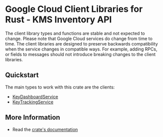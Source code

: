 # Google Cloud Client Libraries for Rust - KMS Inventory API

<!-- Code generated by sidekick. DO NOT EDIT. -->


The client library types and functions are stable and not expected to change.
Please note that Google Cloud services do change from time to time. The client
libraries are designed to preserve backwards compatibility when the service
changes in compatible ways. For example, adding RPCs, or fields to messages
should not introduce breaking changes to the client libraries.

## Quickstart

The main types to work with this crate are the clients:

- [KeyDashboardService]
- [KeyTrackingService]

## More Information

- Read the [crate's documentation](https://docs.rs/google-cloud-kms-inventory-v1/latest/google-cloud-kms-inventory-v1)

[KeyDashboardService]: https://docs.rs/google-cloud-kms-inventory-v1/latest/google_cloud_kms_inventory_v1/client/struct.KeyDashboardService.html
[KeyTrackingService]: https://docs.rs/google-cloud-kms-inventory-v1/latest/google_cloud_kms_inventory_v1/client/struct.KeyTrackingService.html
